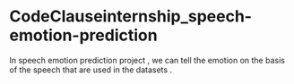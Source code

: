# CodeClauseinternship_speech-emotion-prediction
In speech emotion prediction project , we can tell the emotion on the basis of the speech that are used in the datasets .

